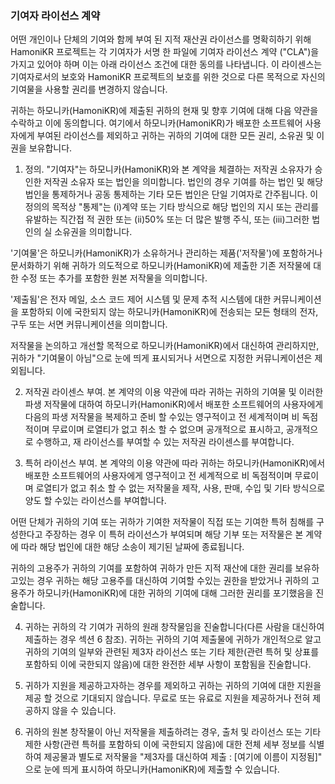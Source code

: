 ### 기여자 라이선스 계약 

어떤 개인이나 단체의 기여와 함께 부여 된 지적 재산권 라이선스를 명확히하기 위해 HamoniKR 프로젝트는 각 기여자가 서명 한 파일에 기여자 라이선스 계약 ("CLA")을 가지고 있어야 하며 이는 아래 라이선스 조건에 대한 동의를 나타냅니다. 이 라이센스는 기여자로서의 보호와 HamoniKR 프로젝트의 보호를 위한 것으로 다른 목적으로 자신의 기여물을 사용할 권리를 변경하지 않습니다.

귀하는 하모니카(HamoniKR)에 제출된 귀하의 현재 및 향후 기여에 대해 다음 약관을 수락하고 이에 동의합니다. 여기에서 하모니카(HamoniKR)가 배포한 소프트웨어 사용자에게 부여된 라이선스를 제외하고 귀하는 귀하의 기여에 대한 모든 권리, 소유권 및 이권을 보유합니다.

1. 정의.
"기여자"는 하모니카(HamoniKR)와 본 계약을 체결하는 저작권 소유자가 승인한 저작권 소유자 또는 법인을 의미합니다. 법인의 경우 기여를 하는 법인 및 해당 법인을 통제하거나 공동 통제하는 기타 모든 법인은 단일 기여자로 간주됩니다. 이 정의의 목적상 "통제"는 (i)계약 또는 기타 방식으로 해당 법인의 지시 또는 관리를 유발하는 직간접 적 권한 또는 (ii)50% 또는 더 많은 발행 주식, 또는 (iii)그러한 법인의 실 소유권을 의미합니다.

'기여물'은 하모니카(HamoniKR)가 소유하거나 관리하는 제품('저작물')에 포함하거나 문서화하기 위해 귀하가 의도적으로 하모니카(HamoniKR)에 제출한 기존 저작물에 대한 수정 또는 추가를 포함한 원본 저작물을 의미합니다.

'제출됨'은 전자 메일, 소스 코드 제어 시스템 및 문제 추적 시스템에 대한 커뮤니케이션을 포함하되 이에 국한되지 않는 하모니카(HamoniKR)에 전송되는 모든 형태의 전자, 구두 또는 서면 커뮤니케이션을 의미합니다.

저작물을 논의하고 개선할 목적으로 하모니카(HamoniKR)에서 대신하여 관리하지만, 귀하가 "기여물이 아님"으로 눈에 띄게 표시되거나 서면으로 지정한 커뮤니케이션은 제외됩니다.

2. 저작권 라이센스 부여.
본 계약의 이용 약관에 따라 귀하는 귀하의 기여물 및 이러한 파생 저작물에 대하여 하모니카(HamoniKR)에서 배포한 소프트웨어의 사용자에게 다음의 파생 저작물을 복제하고 준비 할 수있는 영구적이고 전 세계적이며 비 독점적이며 무료이며 로열티가 없고 취소 할 수 없으며 공개적으로 표시하고, 공개적으로 수행하고, 재 라이선스를 부여할 수 있는 저작권 라이센스를 부여합니다.

3. 특허 라이선스 부여.
본 계약의 이용 약관에 따라 귀하는 하모니카(HamoniKR)에서 배포한 소프트웨어의 사용자에게 영구적이고 전 세계적으로 비 독점적이며 무료이며 로열티가 없고 취소 할 수 없는 저작물을 제작, 사용, 판매, 수입 및 기타 방식으로 양도 할 수있는 라이선스를 부여합니다.

어떤 단체가 귀하의 기여 또는 귀하가 기여한 저작물이 직접 또는 기여한 특허 침해를 구성한다고 주장하는 경우 이 특허 라이선스가 부여되며 해당 기부 또는 저작물은 본 계약에 따라 해당 법인에 대한 해당 소송이 제기된 날짜에 종료됩니다.

귀하의 고용주가 귀하의 기여를 포함하여 귀하가 만든 지적 재산에 대한 권리를 보유하고있는 경우 귀하는 해당 고용주를 대신하여 기여할 수있는 권한을 받았거나 귀하의 고용주가 하모니카(HamoniKR)에 대한 귀하의 기여에 대해 그러한 권리를 포기했음을 진술합니다.

4. 귀하는 귀하의 각 기여가 귀하의 원래 창작물임을 진술합니다(다른 사람을 대신하여 제출하는 경우 섹션 6 참조). 귀하는 귀하의 기여 제출물에 귀하가 개인적으로 알고 귀하의 기여의 일부와 관련된 제3자 라이선스 또는 기타 제한(관련 특허 및 상표를 포함하되 이에 국한되지 않음)에 대한 완전한 세부 사항이 포함됨을 진술합니다.

5. 귀하가 지원을 제공하고자하는 경우를 제외하고 귀하는 귀하의 기여에 대한 지원을 제공 할 것으로 기대되지 않습니다. 무료로 또는 유료로 지원을 제공하거나 전혀 제공하지 않을 수 있습니다.

6. 귀하의 원본 창작물이 아닌 저작물을 제출하려는 경우, 출처 및 라이선스 또는 기타 제한 사항(관련 특허를 포함하되 이에 국한되지 않음)에 대한 전체 세부 정보를 식별하여 제공물과 별도로 저작물을 "제3자를 대신하여 제출 : [여기에 이름이 지정됨]" 으로 눈에 띄게 표시하여 하모니카(HamoniKR)에 제출할 수 있습니다.
